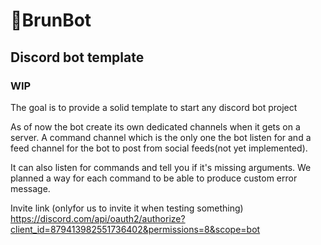 # 🥐BrunBot

## Discord bot template 
### WIP

The goal is to provide a solid template to start any discord bot project

As of now the bot create its own dedicated channels when it gets on a server.
A command channel which is the only one the bot listen for and a feed channel for the bot to post from social feeds(not yet implemented).

It can also listen for commands and tell you if it's missing arguments. We planned a way for each command to be able to produce custom error message.

Invite link (onlyfor us to invite it when testing something) https://discord.com/api/oauth2/authorize?client_id=879413982551736402&permissions=8&scope=bot
